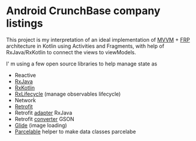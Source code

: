 # Android CrunchBase company listings

This project is my interpretation of an ideal implementation of [MVVM](https://en.wikipedia.org/wiki/Model%E2%80%93view%E2%80%93viewmodel) + [FRP](https://en.wikipedia.org/wiki/Functional_reactive_programming) architecture in Kotlin using Activities and Fragments, with help of RxJava/RxKotlin to connect the views to viewModels.

I' m using a few open source libraries to help manage state as
 - Reactive
  - [RxJava](https://github.com/ReactiveX/RxJava)
  - [RxKotlin](https://github.com/ReactiveX/RxKotlin)
  - [RxLifecycle](https://github.com/trello/RxLifecycle) (manage observables lifecycle)
 - Network
  - [Retrofit](https://github.com/square/retrofit)
  - Retrofit [adapter](https://github.com/square/retrofit/wiki/Call-Adapters) RxJava
  - Retrofit [converter](https://github.com/square/retrofit/wiki/Converters) GSON
  - [Glide](https://github.com/bumptech/glide) (image loading)
- [Parcelable](https://github.com/nsk-mironov/smuggler) helper to make data classes parcelabe

